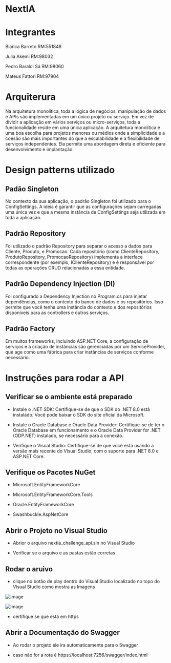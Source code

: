 # NextIA

# Integrantes

Bianca Barreto RM:551848

Julia Akemi RM:98032

Pedro Baraldi Sá RM:98060

Mateus Fattori RM:97904

# Arquiterura
Na arquitetura monolítica, toda a lógica de negócios, manipulação de dados e APIs são implementadas em um único projeto ou serviço. Em vez de dividir a aplicação em vários serviços ou micro-serviços, toda a funcionalidade reside em uma única aplicação.
A arquitetura monolítica é uma boa escolha para projetos menores ou médios onde a simplicidade e a coesão são mais importantes do que a escalabilidade e a flexibilidade de serviços independentes. Ela permite uma abordagem direta e eficiente para desenvolvimento e implantação.

# Design patterns utilizado

## Padão Singleton 
No contexto da sua aplicação, o padrão Singleton foi utilizado para o ConfigSettings. A ideia é garantir que as configurações sejam carregadas uma única vez e que a mesma instância de ConfigSettings seja utilizada em toda a aplicação.

## Padrão Repository
Foi utilizado o padrão Repository para separar o acesso a dados para Cliente, Produto, e Promocao. Cada repositório (como ClienteRepository, ProdutoRepository, PromocaoRepository) implementa a interface correspondente (por exemplo, IClienteRepository) e é responsável por todas as operações CRUD relacionadas a essa entidade.

## Padrão Dependency Injection (DI)
Foi configurado a Dependency Injection no Program.cs para injetar dependências, como o contexto do banco de dados e os repositórios. Isso permite que você tenha uma instância do contexto e dos repositórios disponíveis para as controllers e outros serviços.

## Padrão Factory
Em muitos frameworks, incluindo ASP.NET Core, a configuração de serviços e a criação de instâncias são gerenciadas por um ServiceProvider, que age como uma fábrica para criar instâncias de serviços conforme necessário.

# Instruções para rodar a API

## Verificar se o ambiente está preparado

- Instale o .NET SDK: Certifique-se de que o SDK do .NET 8.0 está instalado. Você pode baixar o SDK do site oficial da Microsoft.

- Instale o Oracle Database e Oracle Data Provider: Certifique-se de ter o Oracle Database em funcionamento e o Oracle Data Provider for .NET (ODP.NET) instalado, se necessário para a conexão.

- Verifique o Visual Studio: Certifique-se de que você está usando a versão mais recente do Visual Studio, com o suporte para .NET 8.0 e ASP.NET Core.

## Verifique os Pacotes NuGet

- Microsoft.EntityFrameworkCore
  
- Microsoft.EntityFrameworkCore.Tools
  
- Oracle.EntityFrameworkCore
  
- Swashbuckle.AspNetCore

## Abrir o Projeto no Visual Studio

- Abrior o arquivo nextia_challenge_api.sln no Visual Studio

- Verificar se o arquivo e as pastas estão corretas

## Rodar o aruivo 

- clique no botão de play dentro do Visual Studio localizado no topo do Visual Studio como mostra as Imagens

![image](https://github.com/user-attachments/assets/3d0bc0ad-76be-49f9-baab-9f6acc2aa92f)

![image](https://github.com/user-attachments/assets/04c4d56d-33c9-4630-9242-449688b73ab0)

- certifique se que está em https

## Abrir a Documentação do Swagger

- Ao rodar o projeto ele ira automaticamente para o Swagger 

- caso não for a rota é
https://localhost:7256/swagger/index.html

